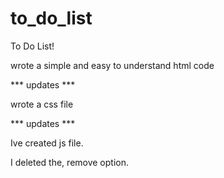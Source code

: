 # to_do_list

To Do List!

wrote a simple and easy to understand html code

*** updates ***

wrote a css file 

*** updates ***

Ive created js file.

I deleted the, remove option.

